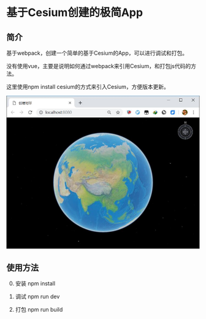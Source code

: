 # 基于Cesium创建的极简App

## 简介

基于webpack，创建一个简单的基于Cesium的App，可以进行调试和打包。

没有使用vue，主要是说明如何通过webpack来引用Cesium，和打包js代码的方法。

这里使用npm install cesium的方式来引入Cesium，方便版本更新。

![预览](./tools/images/preview.jpg)

## 使用方法

0. 安装
npm install

1. 调试
npm run dev

2. 打包
npm run build


